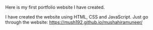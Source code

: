 Here is my first portfolio website I have created.

I have created the website using HTML, CSS and JavaScript.
Just go through the website: https://mush192.github.io/mushahiramuneer/

